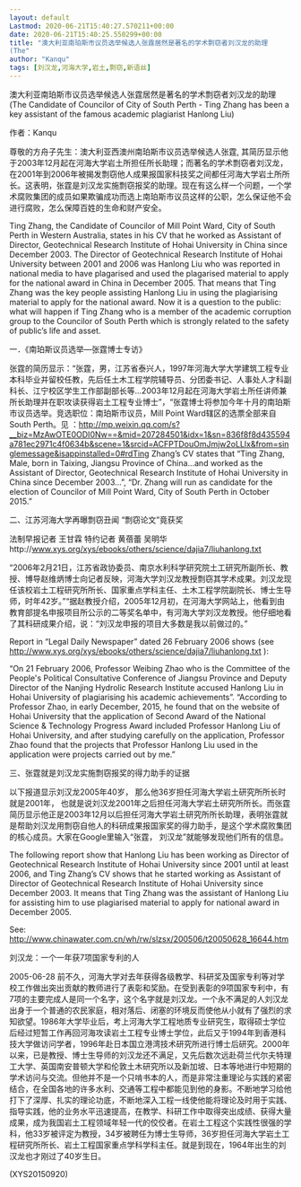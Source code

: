 ```yaml
---
layout: default
Lastmod: 2020-06-21T15:40:27.570211+00:00
date: 2020-06-21T15:40:25.550299+00:00
title: "澳大利亚南珀斯市议员选举候选人张霆居然是著名的学术剽窃者刘汉龙的助理 
(The"
author: "Kanqu"
tags: [刘汉龙,河海大学,岩土,剽窃,新语丝]
---
```


澳大利亚南珀斯市议员选举候选人张霆居然是著名的学术剽窃者刘汉龙的助理 (The Candidate of Councilor of City of South Perth - Ting Zhang has been a key assistant of the famous academic plagiarist Hanlong Liu)

作者：Kanqu

尊敬的方舟子先生：澳大利亚西澳州南珀斯市议员选举候选人张霆, 其简历显示他于2003年12月起在河海大学岩土所担任所长助理；而著名的学术剽窃者刘汉龙，在2001年到2006年被揭发剽窃他人成果报国家科技奖之间都任河海大学岩土所所长。这表明，张霆是刘汉龙实施剽窃报奖的助理。现在有这么样一个问题，一个学术腐败集团的成员如果欺骗成功而选上南珀斯市议员这样的公职，怎么保证他不会进行腐败，怎么保障百姓的生命和财产安全。

Ting Zhang, the Candidate of Councilor of Mill Point Ward, City of South Perth in Western Australia, states in his CV that he worked as Assistant of Director, Geotechnical Research Institute of Hohai University in China since December 2003. The Director of Geotechnical Research Institute of Hohai University between 2001 and 2006 was Hanlong Liu who was reported in national media to have plagarised and used the plagarised material to apply for the national award in China in December 2005. That means that Ting Zhang was the key people assisting Hanlong Liu in using the plagiarising material to apply for the national award. Now it is a question to the public: what will happen if Ting Zhang who is a member of the academic corruption group to the Councilor of South Perth which is strongly related to the safety of public’s life and asset.

一．《南珀斯议员选举—张霆博士专访》

张霆的简历显示：“张霆，男，江苏省泰兴人，1997年河海大学大学建筑工程专业本科毕业并留校任教，先后任土木工程学院辅导员、分团委书记、人事处人才科副科长、江宁校区学生工作部副部长等...2003年12月起在河海大学岩土所任讲师兼所长助理并在职攻读获得岩土工程专业博士”，“张霆博士将参加今年十月的南珀斯市议员选举。竞选职位：南珀斯市议员，Mill Point Ward辖区的选票全部来自South Perth。见 ：http://mp.weixin.qq.com/s?__biz=MzAwOTE0ODI0Nw==&mid=207284501&idx=1&sn=836f8f8d435594a781ec2971c4f0634b&scene=1&srcid=ACFPTDouOmJmjw2oLLlx&from=singlemessage&isappinstalled=0#rdTing Zhang’s CV states that “Ting Zhang, Male, born in Taixing, Jiangsu Province of China...and worked as the Assistant of Director, Geotechnical Research Institute of Hohai University in China since December 2003...”, “Dr. Zhang will run as candidate for the election of Councilor of Mill Point Ward, City of South Perth in October 2015.”

二、江苏河海大学再曝剽窃丑闻 “剽窃论文”竟获奖

法制早报记者 王甘霖 特约记者 黄蓓蕾 吴明华http://www.xys.org/xys/ebooks/others/science/dajia7/liuhanlong.txt

“2006年2月21日，江苏省政协委员、南京水利科学研究院土工研究所副所长、教授、博导赵维炳博士向记者反映，河海大学刘汉龙教授剽窃其学术成果。刘汉龙现任该校岩土工程研究所所长、国家重点学科主任、土木工程学院副院长、博士生导师，时年42岁。”“据赵教授介绍，2005年12月初，在河海大学网站上，他看到由教育部提名申报项目所公示的二等奖名单中，有河海大学刘汉龙教授。他仔细地看了其科研成果介绍，说：“刘汉龙申报的项目大多数是我以前做过的。”

Report in “Legal Daily Newspaper” dated 26 February 2006 shows (see  http://www.xys.org/xys/ebooks/others/science/dajia7/liuhanlong.txt ):

“On 21 February 2006, Professor Weibing Zhao who is the Committee of the People's Political Consultative Conference of Jiangsu Province and Deputy Director of the Nanjing Hydrolic Research Institute accused Hanlong Liu in Hohai University of plagiarising his academic achievements”. “According to Professor Zhao, in early December, 2015, he found that on the website of Hohai University that the application of Second Award of the National Science & Technology Progress Award included Professor Hanlong Liu of Hohai University, and after studying carefully on the application, Professor Zhao found that the projects that Professor Hanlong Liu used in the application were projects carried out by me.”

三、张霆就是刘汉龙实施剽窃报奖的得力助手的证据

以下报道显示刘汉龙2005年40岁， 那么他36岁担任河海大学岩土研究所所长时就是2001年， 也就是说刘汉龙2001年之后担任河海大学岩土研究所所长。而张霆简历显示他正是2003年12月以后担任河海大学岩土研究所所长助理，表明张霆就是帮助刘汉龙用剽窃自他人的科研成果报国家奖的得力助手，是这个学术腐败集团的核心成员。大家在Google里输入“张霆， 刘汉龙”就能够发现他们所有的信息。

The following report show that Hanlong Liu has been working as Director of Geotechnical Research Institute of Hohai University since 2001 until at least 2006, and Ting Zhang’s CV shows that he started working as Assistant of Director of Geotechnical Research Institute of Hohai University since December 2003. It means that Ting Zhang was the assistant of Hanlong Liu for assisting him to use plagiarised material to apply for national award in December 2005.

See: http://www.chinawater.com.cn/wh/rw/slzsx/200506/t20050628_16644.htm

刘汉龙：一个一年获7项国家专利的人

2005-06-28    前不久，河海大学对去年获得各级教学、科研奖及国家专利等对学校工作做出突出贡献的教师进行了表彰和奖励。在受到表彰的9项国家专利中，有7项的主要完成人是同一个名字，这个名字就是刘汉龙。一个永不满足的人刘汉龙出身于一个普通的农民家庭，相对落后、闭塞的环境反而使他从小就有了强烈的求知欲望。1986年大学毕业后，考上河海大学工程地质专业研究生，取得硕士学位后经过短暂工作再回河海攻读岩土工程专业博士学位，此后又于1994年到香港科技大学做访问学者，1996年赴日本国立港湾技术研究所进行博士后研究。2000年以来，已是教授、博士生导师的刘汉龙还不满足，又先后数次远赴荷兰代尔夫特理工大学、英国南安普顿大学和伦敦土木研究所以及新加坡、日本等地进行中短期的学术访问与交流。但他并不是一个只啃书本的人，而是非常注重理论与实践的紧密结合，在全国各地的许多水利、交通等工程中都能见到他的身影。不断地学习给他打下了深厚、扎实的理论功底，不断地深入工程一线使他能将理论及时用于实践、指导实践，他的业务水平迅速提高，在教学、科研工作中取得突出成绩、获得大量成果，成为我国岩土工程领域年轻一代的佼佼者。在岩土工程这个实践性很强的学科，他33岁被评定为教授，34岁被聘任为博士生导师，36岁担任河海大学岩土工程研究所所长、岩土工程国家重点学科学科主任。就是到现在，1964年出生的刘汉龙也才刚过了40岁生日。

(XYS20150920)

